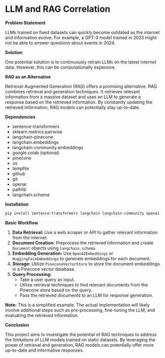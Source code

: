 # LLM and RAG Correlation

**Problem Statement**

LLMs trained on fixed datasets can quickly become outdated as the internet and information evolve. For example, a GPT-3 model trained in 2023 might not be able to answer questions about events in 2024.

**Solution**

One potential solution is to continuously retrain LLMs on the latest internet data. However, this can be computationally expensive.

**RAG as an Alternative**

Retrieval-Augmented Generation (RAG) offers a promising alternative. RAG combines retrieval and generation techniques. It retrieves relevant information from a massive dataset and uses an LLM to generate a response based on the retrieved information. By constantly updating the retrieved information, RAG models can potentially stay up-to-date.

**Dependencies** 

* sentence-transformers
* sklearn.metrics.pairwise
* langchain-pinecone
* langchain.embeddings
* langchain-community.embeddings
* google.colab (optional)
* pinecone
* os
* tempfile
* github
* git
* openai
* pathlib
* langchain.schema

**Installation**

```bash
pip install sentence-transformers langchain langchain-community openai tiktoken pinecone-client langchain_pinecone
```

**Basic Workflow**

1. **Data Retrieval:** Use a web scraper or API to gather relevant information from the internet.
2. **Document Creation:** Preprocess the retrieved information and create `Document` objects using `langchain.schema`.
3. **Embedding Generation:** Use `OpenAIEmbeddings` or `HuggingFaceEmbeddings` to generate embeddings for each document.
4. **Storage:** Utilize `PineconeVectorStore` to store the document embeddings in a Pinecone vector database.
5. **Query Processing:**
   * Take a user query as input.
   * Utilize retrieval techniques to find relevant documents from the Pinecone store based on the query.
   * Pass the retrieved documents to an LLM for response generation.

**Note:** This is a simplified example. The actual implementation will likely involve additional steps such as pre-processing, fine-tuning the LLM, and evaluating the retrieved information.

**Conclusion**

This project aims to investigate the potential of RAG techniques to address the limitations of LLM models trained on static datasets. By leveraging the power of retrieval and generation, RAG models can potentially offer more up-to-date and informative responses.
